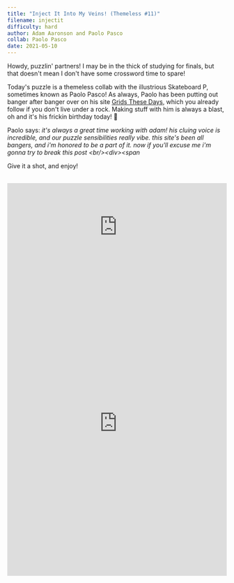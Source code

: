 ```yaml
---
title: "Inject It Into My Veins! (Themeless #11)"
filename: injectit
difficulty: hard
author: Adam Aaronson and Paolo Pasco
collab: Paolo Pasco
date: 2021-05-10
---
```


Howdy, puzzlin' partners! I may be in the thick of studying for finals, but that doesn't mean I don't have some crossword time to spare!

Today's puzzle is a themeless collab with the illustrious Skateboard P, sometimes known as Paolo Pasco! As always, Paolo has been putting out banger after banger over on his site [Grids These Days](http://gridsthesedays.blogspot.com), which you already follow if you don't live under a rock. Making stuff with him is always a blast, oh and it's his frickin birthday today! 🎉

Paolo says: *it's always a great time working with adam! his cluing voice is incredible, and our puzzle sensibilities really vibe. this site's been all bangers, and i'm honored to be a part of it. now if you'll excuse me i'm gonna try to break this post &lt;br/>&lt;div>&lt;span*

Give it a shot, and enjoy!<br/><br/>

<iframe width="100%" height="200px" src="https://www.youtube.com/embed/cVkoKs1Qgig" title="YouTube video player" frameborder="0" allow="accelerometer; autoplay; clipboard-write; encrypted-media; gyroscope; picture-in-picture" allowfullscreen></iframe><br/>

<iframe height="700" width="100%" allowfullscreen="true" style="border:none;width: 100% !important;position: static;display: block !important;margin: 0 !important;"  name="80a395d458cc73db445abfa4d939b092b4a474d001c5431bf80bbf61485a14ea" src="https://amuselabs.com/pmm/crossword?id=76c535cd&set=80a395d458cc73db445abfa4d939b092b4a474d001c5431bf80bbf61485a14ea&embed=1"></iframe>
